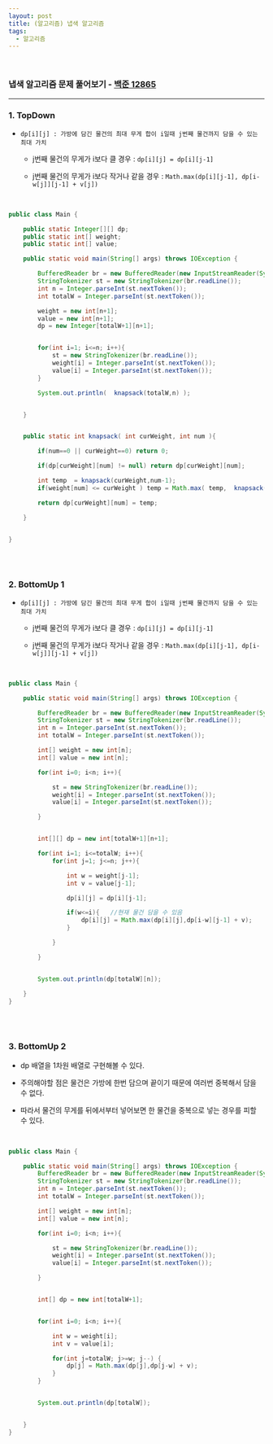 ```yaml
---
layout: post
title: (알고리즘) 냅색 알고리즘 
tags:
  - 알고리즘
---
```


<br>

### 냅색 알고리즘 문제 풀어보기 - [백준 12865](https://www.acmicpc.net/problem/12865)

---

### 1. TopDown

- `dp[i][j] : 가방에 담긴 물건의 최대 무게 합이 i일때 j번째 물건까지 담을 수 있는 최대 가치`
  
  - j번째 물건의 무게가 i보다 클 경우 : `dp[i][j] = dp[i][j-1]`
  
  - j번째 물건의 무게가 i보다 작거나 같을 경우 : `Math.max(dp[i][j-1], dp[i-w[j]][j-1] + v[j])`

<br>

```java
public class Main {

    public static Integer[][] dp;
    public static int[] weight;
    public static int[] value;

    public static void main(String[] args) throws IOException {

        BufferedReader br = new BufferedReader(new InputStreamReader(System.in));
        StringTokenizer st = new StringTokenizer(br.readLine());
        int n = Integer.parseInt(st.nextToken());
        int totalW = Integer.parseInt(st.nextToken());

        weight = new int[n+1];
        value = new int[n+1];
        dp = new Integer[totalW+1][n+1];


        for(int i=1; i<=n; i++){
            st = new StringTokenizer(br.readLine());
            weight[i] = Integer.parseInt(st.nextToken());
            value[i] = Integer.parseInt(st.nextToken());
        }

        System.out.println(  knapsack(totalW,n) );


    }


    public static int knapsack( int curWeight, int num ){

        if(num==0 || curWeight==0) return 0;

        if(dp[curWeight][num] != null) return dp[curWeight][num];

        int temp  = knapsack(curWeight,num-1);
        if(weight[num] <= curWeight ) temp = Math.max( temp,  knapsack(curWeight-weight[num],num-1) + value[num]);

        return dp[curWeight][num] = temp;

    }


}

```

<br>

<br>

### 2. BottomUp 1

- `dp[i][j] : 가방에 담긴 물건의 최대 무게 합이 i일때 j번째 물건까지 담을 수 있는 최대 가치`
  
  - j번째 물건의 무게가 i보다 클 경우 : `dp[i][j] = dp[i][j-1]`
  
  - j번째 물건의 무게가 i보다 작거나 같을 경우 : `Math.max(dp[i][j-1], dp[i-w[j]][j-1] + v[j])`

<br>

```java
public class Main {

    public static void main(String[] args) throws IOException {

        BufferedReader br = new BufferedReader(new InputStreamReader(System.in));
        StringTokenizer st = new StringTokenizer(br.readLine());
        int n = Integer.parseInt(st.nextToken());
        int totalW = Integer.parseInt(st.nextToken());

        int[] weight = new int[n];
        int[] value = new int[n];

        for(int i=0; i<n; i++){

            st = new StringTokenizer(br.readLine());
            weight[i] = Integer.parseInt(st.nextToken());
            value[i] = Integer.parseInt(st.nextToken());

        }


        int[][] dp = new int[totalW+1][n+1];

        for(int i=1; i<=totalW; i++){
            for(int j=1; j<=n; j++){

                int w = weight[j-1];
                int v = value[j-1];

                dp[i][j] = dp[i][j-1];

                if(w<=i){   //현재 물건 담을 수 있음
                    dp[i][j] = Math.max(dp[i][j],dp[i-w][j-1] + v);
                }

            }

        }


        System.out.println(dp[totalW][n]);

    }
}

```

<br>

<br>

### 3. BottomUp 2

- dp 배열을 1차원 배열로 구현해볼 수 있다.

- 주의해야할 점은 물건은 가방에 한번 담으며 끝이기 때문에 여러번 중복해서 담을 수 없다.

- 따라서 물건의 무게를 뒤에서부터 넣어보면 한 물건을 중복으로 넣는 경우를 피할 수 있다.

<br>

```java
public class Main {

    public static void main(String[] args) throws IOException {
        BufferedReader br = new BufferedReader(new InputStreamReader(System.in));
        StringTokenizer st = new StringTokenizer(br.readLine());
        int n = Integer.parseInt(st.nextToken());
        int totalW = Integer.parseInt(st.nextToken());

        int[] weight = new int[n];
        int[] value = new int[n];

        for(int i=0; i<n; i++){

            st = new StringTokenizer(br.readLine());
            weight[i] = Integer.parseInt(st.nextToken());
            value[i] = Integer.parseInt(st.nextToken());

        }


        int[] dp = new int[totalW+1];


        for(int i=0; i<n; i++){

            int w = weight[i];
            int v = value[i];

            for(int j=totalW; j>=w; j--) {
                dp[j] = Math.max(dp[j],dp[j-w] + v);
            }
        }


        System.out.println(dp[totalW]);


    }
}

```
